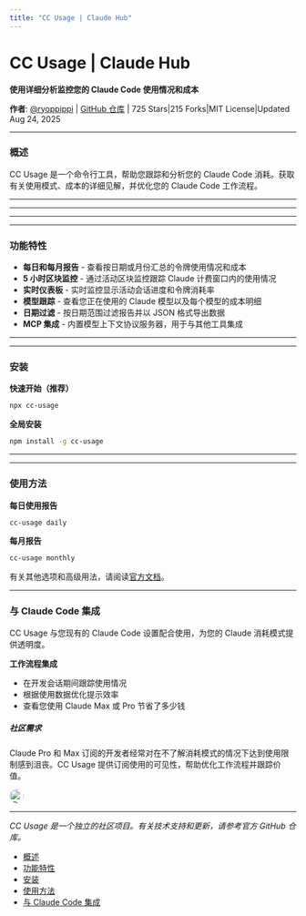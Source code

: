```yaml
---
title: "CC Usage | Claude Hub"
---
```


# CC Usage | Claude Hub

**使用详细分析监控您的 Claude Code 使用情况和成本**

**作者**: [@ryoppippi](https://github.com/ryoppippi)  |  [GitHub 仓库](https://github.com/ryoppippi/cc-usage)  |  725 Stars|215 Forks|MIT License|Updated Aug 24, 2025

* * *

### 概述[​](#overview)

CC Usage 是一个命令行工具，帮助您跟踪和分析您的 Claude Code 消耗。获取有关使用模式、成本的详细见解，并优化您的 Claude Code 工作流程。

* * *

* * *


* * *

* * *

### 功能特性[​](#features)

-   **每日和每月报告** - 查看按日期或月份汇总的令牌使用情况和成本
-   **5 小时区块监控** - 通过活动区块监控跟踪 Claude 计费窗口内的使用情况
-   **实时仪表板** - 实时监控显示活动会话进度和令牌消耗率
-   **模型跟踪** - 查看您正在使用的 Claude 模型以及每个模型的成本明细
-   **日期过滤** - 按日期范围过滤报告并以 JSON 格式导出数据
-   **MCP 集成** - 内置模型上下文协议服务器，用于与其他工具集成

* * *

* * *

### 安装[​](#installation)

**快速开始（推荐）**

```bash
npx cc-usage
```

**全局安装**

```bash
npm install -g cc-usage
```

* * *

* * *

### 使用方法[​](#usage)

**每日使用报告**

```bash
cc-usage daily
```

**每月报告**

```bash
cc-usage monthly
```

有关其他选项和高级用法，请阅读[官方文档](https://github.com/ryoppippi/cc-usage#readme)。

* * *

### 与 Claude Code 集成[​](#claude-code-integration)

CC Usage 与您现有的 Claude Code 设置配合使用，为您的 Claude 消耗模式提供透明度。

**工作流程集成**

-   在开发会话期间跟踪使用情况
-   根据使用数据优化提示效率
-   查看您使用 Claude Max 或 Pro 节省了多少钱

##### 社区需求

Claude Pro 和 Max 订阅的开发者经常对在不了解消耗模式的情况下达到使用限制感到沮丧。CC Usage 提供订阅使用的可见性，帮助优化工作流程并跟踪价值。

<img src="/img/profiles/ryoppippi.jpg" alt="@ryoppippi" style="width: 25px; height: 25px; border-radius: 50%;" />

* * *

*CC Usage 是一个独立的社区项目。有关技术支持和更新，请参考官方 GitHub 仓库。*

-   [概述](#overview)
-   [功能特性](#features)
-   [安装](#installation)
-   [使用方法](#usage)
-   [与 Claude Code 集成](#claude-code-integration)
